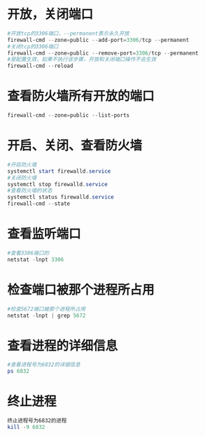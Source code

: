 ﻿# 开放，关闭端口

```powershell
#开放tcp的3306端口，--permanent表示永久开放
firewall-cmd --zone=public --add-port=3306/tcp --permanent
#关闭tcp的3306端口
firewall-cmd --zone=public --remove-port=3306/tcp --permanent
#是配置生效，如果不执行该步骤，开放和关闭端口操作不会生效
firewall-cmd --reload
```

# 查看防火墙所有开放的端口

```powershell
firewall-cmd --zone=public --list-ports
```

# 开启、关闭、查看防火墙

```powershell
#开启防火墙
systemctl start firewalld.service
#关闭防火墙
systemctl stop firewalld.service
#查看防火墙的状态
systemctl status firewalld.service
firewall-cmd --state
```

# 查看监听端口

```powershell
#查看3306端口的
netstat -lnpt 3306
```

# 检查端口被那个进程所占用

```powershell
#检查5672端口被那个进程所占用
netstat -lnpt | grep 5672
```

# 查看进程的详细信息

```powershell
#查看进程号为6832的详细信息
ps 6832
```

# 终止进程

```powershell
终止进程号为6832的进程
kill -9 6832
```

